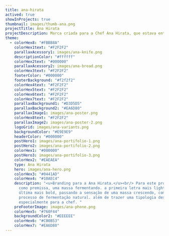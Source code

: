 ```yaml
---
title: ana-hirata
actived: true
showInProjects: true
thumbnail: images/thumb-ana.png
projectTitle: Ana Hirata
projectDescription: Marca criada para a Chef Ana Hirata, que estava entrando em um reality show de culinária na Rede Record. Foi criado um logo que representa os estágios da fermentação de um pão, para dar o mesmo dinamismo do processo à marca.
theme:
  - colorHex8: "#FBBB8A"
    colorHex1text: "#F2F2F2"
    parallaxAcessory1: images/ana-knife.png
    descriptionColor: "#ffffff"
    colorHex2text: "#000000"
    parallaxAcessory2: images/ana-bread.png
    colorHex3text: "#F2F2F2"
    footerColor: "#000000"
    footerBackground: "#f2f2f2"
    colorHex4text: "#F2F2F2"
    colorHex5text: "#F2F2F2"
    colorHex6text: "#F2F2F2"
    colorHex7text: "#F2F2F2"
    parallaxBackground1: "#D3D5D5"
    parallaxBackground2: "#EA6D80"
    parallaxImage1: images/ana-poster.png
    colorHex8text: "#F2F2F2"
    parallaxImage2: images/ana-poster-2.png
    logoGrid: images/ana-variants.png
    backgroundColor: "#E9E9E9"
    headerColor: "#000000"
    postHero1: images/ana-portifolio-1.png
    postHero2: images/ana-portifolio-2.png
    colorHex1: "#000000"
    postHero3: images/ana-portifolio-3.png
    colorHex2: "#EAEAEA"
    type: Ana Hirata
    hero: images/ana-hero.png
    colorHex3: "#0441AD"
    colorHex4: "#10AEC4"
    description: "<u>Branding para a Ana Hirata.</u><br/> Para este projeto, usamos
      como premissa, uma massa fermentando. a primeira letra mais light e a
      última mais bold, passando a sensação de uma massa crescendo, como em um
      processo de fermentação natural. além de trazer uma tipologia desenhada
      especialmente para a chef. "
    preFooterImage: images/ana-phone.png
    colorHex5: "#760F44"
    backgroundColor2: "#EEEEEE"
    colorHex6: "#C00B53"
    colorHex7: "#EA6D80"
---
```

